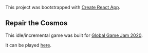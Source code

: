 This project was bootstrapped with [Create React App](https://github.com/facebook/create-react-app).

## Repair the Cosmos

This idle/incremental game was built for [Global Game Jam 2020](https://globalgamejam.org/).

It can be played [here](https://nifty-ritchie-0ed797.netlify.com/).
